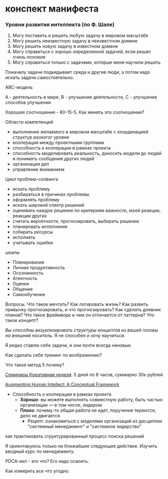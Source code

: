 # конспект манифеста
### Уровни развития интеллекта (по Ф. Шале)

1.  Могу поставить и решить любую задачу в мировом масштабе
2.  Могу решить неизвестную задачу в неизвестном домене
3.  Могу решить новую задачу в известном домене
4.  Могу справиться с хорошо определенной задачей, если решал очень похожие
5.  Могу справиться только с задачами, которые меня научили решать

Поначалу задачи подкидывает среда и другие люди, а потом надо искать задачи самостоятельно.

ABC-модель

А - деятельность в мире, В - улучшение деятельности, С - улучшение способов улучшения

Хорошее соотношение - 80-15-5. Как менять это соотношение?

Области компетенций

*   выполнение желаемого в мировом масштабе с координацией структур разногог уровня
*   кооперация между проектными группами
*   способность к кооперации в рамках проекта
*   способность моделировать реальность, доносить модели до людей и понимать сообщения других людей
*   организация дел
*   управление вниманием

Цикл проблем-солвинга

*   искать проблему
*   разбираться в причинах проблемы
*   оформлять проблему
*   искать широкий спектр решений
*   оценивать каждое решение по критериям важности, моей реакции, реакции других
*   считать вероятности, прогнозировать, выбирать решение
*   планировать исполнение
*   собирать ресурсы
*   исполнять
*   учитывать ошибки

шкалы

*   Планирование
*   Личная продуктивность
*   Осознанность
*   Агентность
*   Оценки
*   Общение
*   Самообучение

Вопросы. Что такое мечтать? Как логировать жизнь? Как развить привычку прогнозировать, и что прогнозировать? Как сделать дневник планов? Что такое фреймворк и чем он отличается от паттерна? Что такое концепт?

_Вы способны визуализировать структуры концептов из вашей головы на внешний носитель._ Я не способен и хочу научиться.

Я редко ставлю себе задачи, и они почти всегда неновые.

Как сделать себе тренинг по воображению?

Что такое метод 5 почему?

[Семинары Креативная неделя](https://www.trizland.ru/study/internal_education/2212/). 5 дней по 8 часов, суммарно 30к рублей

[Augmenting Human Intellect: A Conceptual Framework](https://habr.com/ru/company/engelbart/blog/434386/)

*   Способность к кооперации в рамках проекта
    *   **Хорошо**: вы можете выполнять совместную работу, быть частью организации — в том числе, лидером
    *   **Плохо**: почему-то общая работа не идет, поручения теряются, дело не двигается
        *   Рецепт: ознакомиться с моделями организаций из дисциплин "системный менеджмент" и "системное лидерство"

как практиковать структурированный процесс поиска решений

Я ориентируюсь только на ближайшее следующее действие. Изучить вводный курс по менеджменту.

PDCA-икл - это что? Его надо освоить.

Как измерить все что угодно.